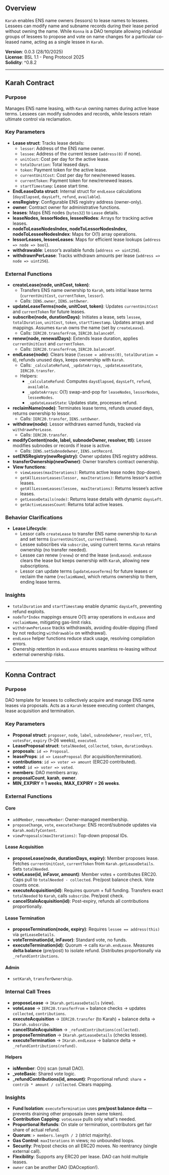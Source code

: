 ## Overview
`Karah` enables ENS name owners (lessors) to lease names to lessees. Lessees can modify name and subname records during their lease period without owning the name. While `Konna` is a DAO template allowing individual groups of lessees to propose and vote on name changes for a particular co-leased name, acting as a single lessee in `Karah`.

**Version**: 0.0.3 (28/10/2025)  
**License**: BSL 1.1 - Peng Protocol 2025  
**Solidity**: ^0.8.2  

---

## Karah Contract

### Purpose
Manages ENS name leasing, with `Karah` owning names during active lease terms. Lessees can modify subnodes and records, while lessors retain ultimate control via reclamation.

### Key Parameters
- **Lease struct**: Tracks lease details:
  - `lessor`: Address of the ENS name owner.
  - `lessee`: Address of the current lessee (`address(0)` if none).
  - `unitCost`: Cost per day for the active lease.
  - `totalDuration`: Total leased days.
  - `token`: Payment token for the active lease.
  - `currentUnitCost`: Cost per day for new/renewed leases.
  - `currentToken`: Payment token for new/renewed leases.
  - `startTimestamp`: Lease start time.
- **EndLeaseData struct**: Internal struct for `endLease` calculations (`daysElapsed`, `daysLeft`, `refund`, `available`).
- **ensRegistry**: Configurable ENS registry address (owner-only).
- **owner**: Contract owner for administrative functions.
- **leases**: Maps ENS nodes (`bytes32`) to `Lease` details.
- **leaseNodes, lessorNodes, lesseeNodes**: Arrays for tracking active leases.
- **nodeToLeaseNodesIndex, nodeToLessorNodesIndex, nodeToLesseeNodesIndex**: Maps for O(1) array operations.
- **lessorLeases, lesseeLeases**: Maps for efficient lease lookups (`address => node => bool`).
- **withdrawable**: Lessor’s available funds (`address => uint256`).
- **withdrawnPerLease**: Tracks withdrawn amounts per lease (`address => node => uint256`).

### External Functions
- **createLease(node, unitCost, token)**: 
  - Transfers ENS name ownership to `Karah`, sets initial lease terms (`currentUnitCost`, `currentToken`, `lessor`).
  - Calls: `IENS.owner`, `IENS.setOwner`.
- **updateLeaseTerms(node, unitCost, token)**: Updates `currentUnitCost` and `currentToken` for future leases.
- **subscribe(node, durationDays)**: Initiates a lease, sets `lessee`, `totalDuration`, `unitCost`, `token`, `startTimestamp`. Updates arrays and mappings. Assumes `Karah` owns the name (set by `createLease`).
  - Calls: `IERC20.transferFrom`, `IERC20.balanceOf`.
- **renew(node, renewalDays)**: Extends lease duration, applies `currentUnitCost` and `currentToken`.
  - Calls: `IERC20.transferFrom`, `IERC20.balanceOf`.
- **endLease(node)**: Clears lease (`lessee = address(0)`, `totalDuration = 0`), refunds unused days, keeps ownership with `Karah`.
  - Calls: `_calculateRefund`, `_updateArrays`, `_updateLeaseState`, `IERC20.transfer`.
  - Helpers:
    - `_calculateRefund`: Computes `daysElapsed`, `daysLeft`, `refund`, `available`.
    - `_updateArrays`: O(1) swap-and-pop for `leaseNodes`, `lessorNodes`, `lesseeNodes`.
    - `_updateLeaseState`: Updates state, processes refund.
- **reclaimName(node)**: Terminates lease terms, refunds unused days, returns ownership to lessor.
  - Calls: `IERC20.transfer`, `IENS.setOwner`.
- **withdraw(node)**: Lessor withdraws earned funds, tracked via `withdrawnPerLease`.
  - Calls: `IERC20.transfer`.
- **modifyContent(node, label, subnodeOwner, resolver, ttl)**: Lessee modifies subnodes or records if lease is active.
  - Calls: `IENS.setSubnodeOwner`, `IENS.setRecord`.
- **setENSRegistry(newRegistry)**: Owner updates ENS registry address.
- **transferOwnership(newOwner)**: Owner transfers contract ownership.
- **View functions**:
  - `viewLeases(maxIterations)`: Returns active lease nodes (top-down).
  - `getAllLessorLeases(lessor, maxIterations)`: Returns lessor’s active leases.
  - `getAllLesseeLeases(lessee, maxIterations)`: Returns lessee’s active leases.
  - `getLeaseDetails(node)`: Returns lease details with dynamic `daysLeft`.
  - `getActiveLeasesCount`: Returns total active leases.

### Behavior Clarifications
- **Lease Lifecycle**:
  - Lessor calls `createLease` to transfer ENS name ownership to `Karah` and set terms (`currentUnitCost`, `currentToken`).
  - Lessee subscribes via `subscribe`, using current terms. `Karah` retains ownership (no transfer needed).
  - Lessee can renew (`renew`) or end the lease (`endLease`). `endLease` clears the lease but keeps ownership with `Karah`, allowing new subscriptions.
  - Lessor can update terms (`updateLeaseTerms`) for future leases or reclaim the name (`reclaimName`), which returns ownership to them, ending lease terms.

### Insights
- `totalDuration` and `startTimestamp` enable dynamic `daysLeft`, preventing refund exploits.
- `nodeTo*Index` mappings ensure O(1) array operations in `endLease` and `reclaimName`, mitigating gas-limit risks.
- `withdrawnPerLease` tracks withdrawals, avoiding double-dipping (fixed by not reducing `withdrawable` on withdrawal).
- `endLease` helper functions reduce stack usage, resolving compilation errors.
- Ownership retention in `endLease` ensures seamless re-leasing without external ownership risks.

---

## Konna Contract

### Purpose
DAO template for lessees to collectively acquire and manage ENS name leases via proposals. Acts as a `Karah` lessee executing content changes, lease acquisition and termination.

### Key Parameters
- **Proposal struct**: `proposer`, `node`, `label`, `subnodeOwner`, `resolver`, `ttl`, `votesFor`, `expiry` (1–26 weeks), `executed`.
- **LeaseProposal struct**: `totalNeeded`, `collected`, `token`, `durationDays`.
- **proposals**: `id => Proposal`.
- **leaseProps**: `id => LeaseProposal` (for acquisition/termination).
- **contributions**: `id => voter => amount` (ERC20 contributed).
- **voted**: `id => voter => voted`.
- **members**: DAO members array.
- **proposalCount**, **karah**, **owner**.
- **MIN_EXPIRY = 1 weeks**, **MAX_EXPIRY = 26 weeks**.

### External Functions
#### Core
- `addMember`, `removeMember`: Owner-managed membership.
- `proposeChange`, `vote`, `executeChange`: ENS record/subnode updates via `Karah.modifyContent`.
- `viewProposals(maxIterations)`: Top-down proposal IDs.

#### Lease Acquisition
- **proposeLease(node, durationDays, expiry)**: Member proposes lease. Fetches `currentUnitCost`, `currentToken` from `Karah.getLeaseDetails`. Sets `totalNeeded`.
- **voteLease(id, inFavor, amount)**: Member votes + contributes ERC20. Caps pull to `totalNeeded - collected`. Pre/post balance check. Vote counts once.
- **executeAcquisition(id)**: Requires quorum + full funding. Transfers exact `totalNeeded` to `Karah`, calls `subscribe`. Pre/post check.
- **cancelStaleAcquisition(id)**: Post-expiry, refunds all contributions proportionally.

#### Lease Termination
- **proposeTermination(node, expiry)**: Requires `lessee == address(this)` via `getLeaseDetails`.
- **voteTermination(id, inFavor)**: Standard vote, no funds.
- **executeTermination(id)**: Quorum → calls `Karah.endLease`. Measures **delta balance** (pre/post) to isolate refund. Distributes proportionally via `_refundContributions`.

#### Admin
- `setKarah`, `transferOwnership`.

### Internal Call Trees
- **proposeLease** → `IKarah.getLeaseDetails` (view).
- **voteLease** → `IERC20.transferFrom` + balance checks → updates `collected`, `contributions`.
- **executeAcquisition** → `IERC20.transfer` (to Karah) + balance delta → `IKarah.subscribe`.
- **cancelStaleAcquisition** → `_refundContributions(collected)`.
- **proposeTermination** → `IKarah.getLeaseDetails` (checks lessee).
- **executeTermination** → `IKarah.endLease` → balance delta → `_refundContributions(refund)`.

#### Helpers
- **isMember**: O(n) scan (small DAO).
- **_voteBasic**: Shared vote logic.
- **_refundContributions(id, amount)**: Proportional refund: `share = contrib * amount / collected`. Clears mapping.

### Insights
- **Fund Isolation**: `executeTermination` uses **pre/post balance delta** — prevents draining other proposals (even same token).
- **Contribution Capping**: `voteLease` pulls only what's needed.
- **Proportional Refunds**: On stale or termination, contributors get fair share of actual refund.
- **Quorum**: `> members.length / 2` (strict majority).
- **Gas Control**: `maxIterations` in views; no unbounded loops.
- **Security**: Pre/post checks on all ERC20 moves. No reentrancy (single external call).
- **Flexibility**: Supports any ERC20 per lease. DAO can hold multiple leases.
- `owner` can be another DAO (DAOception!).